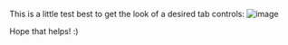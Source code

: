 This is a little test best to get the look of a desired tab controls:
![image](https://user-images.githubusercontent.com/3475163/85136365-82fa9280-b20d-11ea-9d14-30c0dea27943.png)

Hope that helps! :)